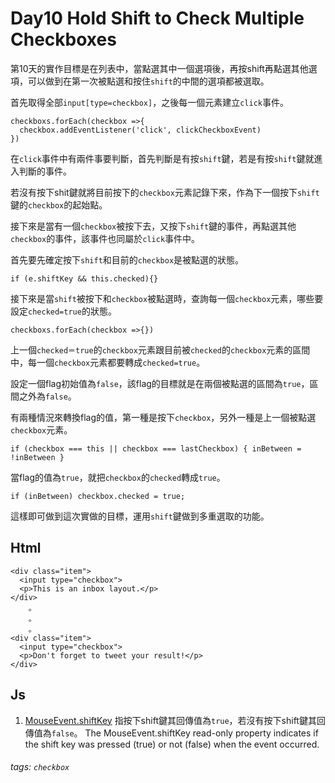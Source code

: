 # Day10 Hold Shift to Check Multiple Checkboxes

第10天的實作目標是在列表中，當點選其中一個選項後，再按shift再點選其他選項，可以做到在第一次被點選和按住`shift`的中間的選項都被選取。

首先取得全部`input[type=checkbox]`，之後每一個元素建立`click`事件。

```javascript=
checkboxs.forEach(checkbox =>{
  checkbox.addEventListener('click', clickCheckboxEvent)
})
```

在`click`事件中有兩件事要判斷，首先判斷是有按`shift`鍵，若是有按`shift`鍵就進入判斷的事件。

若沒有按下shit鍵就將目前按下的`checkbox`元素記錄下來，作為下一個按下`shift`鍵的`checkbox`的起始點。

接下來是當有一個`checkbox`被按下去，又按下`shift`鍵的事件，再點選其他`checkbox`的事件，該事件也同屬於`click`事件中。

首先要先確定按下`shift`和目前的`checkbox`是被點選的狀態。

```javascript=
if (e.shiftKey && this.checked){}
```

接下來是當`shift`被按下和`checkbox`被點選時，查詢每一個`checkbox`元素，哪些要設定`checked=true`的狀態。

```javascript=
checkboxs.forEach(checkbox =>{})
```

上一個`checked＝true`的`checkbox`元素跟目前被`checked`的`checkbox`元素的區間中，每一個`checkbox`元素都要轉成`checked=true`。

設定一個flag初始值為`false`，該flag的目標就是在兩個被點選的區間為`true`，區間之外為`false`。

有兩種情況來轉換flag的值，第一種是按下`checkbox`，另外一種是上一個被點選`checkbox`元素。

```javascript=
if (checkbox === this || checkbox === lastCheckbox) { inBetween = !inBetween }
```

當flag的值為`true`，就把`checkbox`的`checked`轉成`true`。

```javascript=
if (inBetween) checkbox.checked = true;
```

這樣即可做到這次實做的目標，運用`shift`鍵做到多重選取的功能。

## Html

```htmlmixed=
<div class="item">
  <input type="checkbox">
  <p>This is an inbox layout.</p>
</div>
    。
    。
    。
<div class="item">
  <input type="checkbox">
  <p>Don't forget to tweet your result!</p>
</div>
```

## Js

1. [MouseEvent.shiftKey](https://developer.mozilla.org/en-US/docs/Web/API/MouseEvent/shiftKey) 
   指按下shift鍵其回傳值為`true`，若沒有按下shift鍵其回傳值為`false`。
   The MouseEvent.shiftKey read-only property indicates if the shift key was pressed (true) or not (false) when the event occurred. 

###### tags: `checkbox`